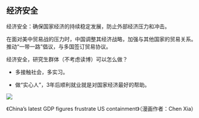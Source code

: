 ## 经济安全

<div grid="~ cols-2 gap-4">

<div text-sm>

经济安全：确保国家经济的持续稳定发展，防止外部经济压力和冲击。

在面对美中贸易战的压力时，中国调整其经济战略，加强与其他国家的贸易关系。推动“一带一路”倡议，与多国签订贸易协议。

经济安全，研究生群体（不考虑读博）可以怎么做？

- 多接触社会，多实习。

- 做“实心人”，3年后顺利就业就是对国家经济最好的帮助。

</div>

<div flex flex-col justify-center items-center mx-12>

![](https://vip2.loli.io/2023/11/04/sQ3OTkCyhoGvYIR.webp)

<center text-sm>《China’s latest GDP figures frustrate US containment》（漫画作者：Chen Xia）</center>

</div>

</div>

<!-- 

2023年，中国经济下行压力大，房地产低迷，青年失业率高。疫情这几年，大学生不方便实习，导致这几年毕业的大学生跟社会脱节严重，出现了很多“空心人”。

从空心人变为实心人，需要同学们多去企业实习，而不是天天在校园里面读书。在座的同学如果不考虑读博的话，之后可以在不耽误科研的情况下，多去企业实习。

 -->